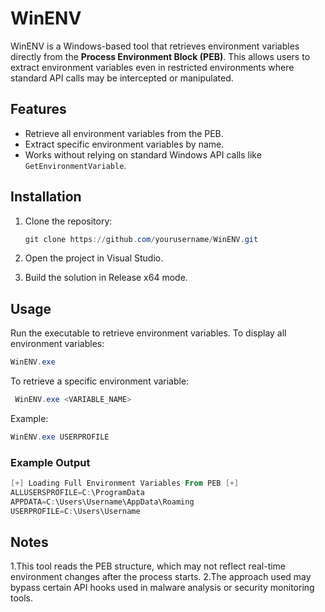# WinENV

WinENV is a Windows-based tool that retrieves environment variables directly from the **Process Environment Block (PEB)**. This allows users to extract environment variables even in restricted environments where standard API calls may be intercepted or manipulated.

## Features

- Retrieve all environment variables from the PEB.
- Extract specific environment variables by name.
- Works without relying on standard Windows API calls like `GetEnvironmentVariable`.

## Installation

1. Clone the repository:
   ```powershell
   git clone https://github.com/yourusername/WinENV.git
   ```
2. Open the project in Visual Studio.

3. Build the solution in Release x64 mode.

## Usage

Run the executable to retrieve environment variables.
To display all environment variables:
   ```powershell
   WinENV.exe
   ```
To retrieve a specific environment variable:
   ```powershell
    WinENV.exe <VARIABLE_NAME>
   ```
Example:
   ```powershell
   WinENV.exe USERPROFILE
  ```
### Example Output
   ```powershell
   [+] Loading Full Environment Variables From PEB [+]
   ALLUSERSPROFILE=C:\ProgramData
   APPDATA=C:\Users\Username\AppData\Roaming
   USERPROFILE=C:\Users\Username
   ```

## Notes
1.This tool reads the PEB structure, which may not reflect real-time environment changes after the process starts.
2.The approach used may bypass certain API hooks used in malware analysis or security monitoring tools.
